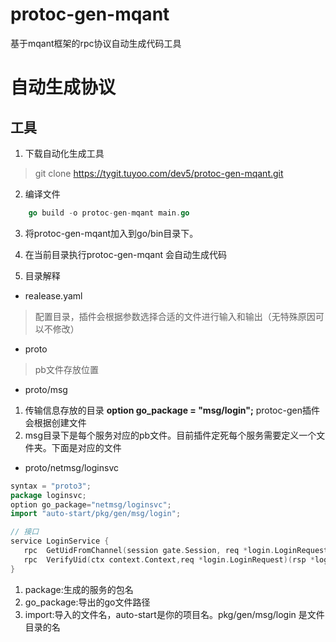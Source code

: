 # protoc-gen-mqant
基于mqant框架的rpc协议自动生成代码工具

# 自动生成协议

## 工具
1. 下载自动化生成工具
> git clone https://tygit.tuyoo.com/dev5/protoc-gen-mqant.git

2. 编译文件

```go
    go build -o protoc-gen-mqant main.go
```
3. 将protoc-gen-mqant加入到go/bin目录下。

4. 在当前目录执行protoc-gen-mqant 会自动生成代码

5. 目录解释

- realease.yaml
> 配置目录，插件会根据参数选择合适的文件进行输入和输出（无特殊原因可以不修改）
- proto
> pb文件存放位置
- proto/msg
1. 传输信息存放的目录 **option go_package = "msg/login";** protoc-gen插件会根据创建文件
2. msg目录下是每个服务对应的pb文件。目前插件定死每个服务需要定义一个文件夹。下面是对应的文件

- proto/netmsg/loginsvc

```go
syntax = "proto3";
package loginsvc;
option go_package="netmsg/loginsvc";
import "auto-start/pkg/gen/msg/login";

// 接口
service LoginService {
   rpc  GetUidFromChannel(session gate.Session, req *login.LoginRequest)(rsp *login.LoginResponse,err error)
   rpc  VerifyUid(ctx context.Context,req *login.LoginRequest)(rsp *login.LoginResponse,err error)
}
```

1. package:生成的服务的包名
2. go_package:导出的go文件路径
3. import:导入的文件名，auto-start是你的项目名。pkg/gen/msg/login 是文件目录的名